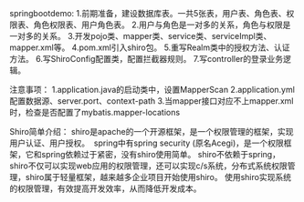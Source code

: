 springbootdemo:
    1.前期准备，建设数据库表。一共5张表，用户表、角色表、权限表、角色权限表、用户角色表。
    2.用户与角色是一对多的关系，角色与权限是一对多的关系。
    3.开发pojo类、mapper类、service类、serviceImpl类、mapper.xml等。
    4.pom.xml引入shiro包。
    5.重写Realm类中的授权方法、认证方法。
    6.写ShiroConfig配置类，配置拦截器规则。
    7.写controller的登录业务逻辑。
    
注意事项：
    1.application.java的启动类中，设置MapperScan
    2.application.yml配置数据源、server.port、context-path
    3.当mapper接口对应不上mapper.xml时，检查是否配置了mybatis.mapper-locations
    
Shiro简单介绍：
    shiro是apache的一个开源框架，是一个权限管理的框架，实现用户认证、用户授权。 
    spring中有spring security (原名Acegi)，是一个权限框架，它和spring依赖过于紧密，没有shiro使用简单。
    shiro不依赖于spring，shiro不仅可以实现web应用的权限管理，还可以实现c/s系统，分布式系统权限管理，shiro属于轻量框架，越来越多企业项目开始使用shiro。
    使用shiro实现系统的权限管理，有效提高开发效率，从而降低开发成本。